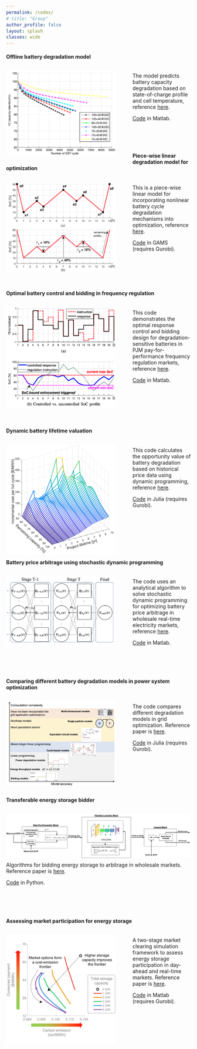 ```yaml
---
permalink: /codes/
# title: "Group"
author_profile: false
layout: splash
classes: wide
---
```


#### Offline battery degradation model
<img style="float: left;  margin-top: 10px;
  margin-bottom: 10px;
  margin-right: 45px;
  margin-left: 0px;" src="/assets/codes/figures/DEG.png" width="300px" >
<br />
The model predicts battery capacity degradation based on state-of-charge profile and cell temperature, reference [here](https://www.researchgate.net/publication/303890624_Modeling_of_Lithium-Ion_Battery_Degradation_for_Cell_Life_Assessment).

[Code](/assets/codes/BatDegModel.zip) in Matlab.

<br />
<br />
<br />

#### Piece-wise linear degradation model for optimization
<img style="float: left;  margin-top: 10px;
  margin-bottom: 10px;
  margin-right: 45px;
  margin-left: 0px;" src="/assets/codes/figures/PWL.png" width="300px" >
<br />
This is a piece-wise linear model for incorporating nonlinear battery cycle degradation mechanisms into optimization, reference [here](https://arxiv.org/pdf/1707.04567.pdf).

[Code](/assets/codes/BES_GAMS_code.zip) in GAMS (requires Gurobi).
<br />
<br />
<br />
<br />
<br />
<br />
#### Optimal battery control and bidding in frequency regulation
<img style="float: left;  margin-top: 10px;
  margin-bottom: 10px;
  margin-right: 45px;
  margin-left: 0px;" src="/assets/codes/figures/REG.png" width="300px" >
<br />
This code demonstrates the optimal response control and bidding design for degradation-sensitive batteries in PJM pay-for-performance frequency regulation markets, reference [here](https://arxiv.org/pdf/1710.10514.pdf).

[Code](/assets/codes/PJM_simulation_code.zip) in Matlab.
<br />
<br />
<br />
<br />
<br />
<br />
<br />
#### Dynamic battery lifetime valuation
<img style="float: left;  margin-top: 10px;
  margin-bottom: 10px;
  margin-right: 45px;
  margin-left: 0px;" src="/assets/codes/figures/DBV.png" width="300px" >
<br />
This code calculates the opportunity value of battery degradation based on historical price data using dynamic programming, reference [here](https://arxiv.org/pdf/2011.08425.pdf).

[Code](/assets/codes/DBV.zip) in Julia (requires Gurobi).
<br />
<br />
<br />
<br />
<br />
<br />
<br />
<br />
#### Battery price arbitrage using stochastic dynamic programming
<img style="float: left;  margin-top: 10px;
  margin-bottom: 10px;
  margin-right: 45px;
  margin-left: 0px;" src="/assets/codes/figures/SDP.png" width="300px" >
<br />
The code uses an analytical algorithm to solve stochastic dynamic programming for optimizing battery price arbitrage in wholesale real-time electricity markets, reference [here](https://arxiv.org/pdf/2108.06000.pdf).

[Code](https://github.com/niklauskun/MarkovESValuation) in Matlab.
<br />
<br />
<br />
<br />
<br />
#### Comparing different battery degradation models in power system optimization
<img style="float: left;  margin-top: 10px;
  margin-bottom: 10px;
  margin-right: 45px;
  margin-left: 0px;" src="/assets/codes/figures/mrses.png" width="300px" >
<br />
The code compares different degradation models in grid optimization. Reference paper is [here](https://link.springer.com/epdf/10.1557/s43581-022-00047-7?sharing_token=XqgrEE3lpdL9CdWXy_ZyoNdkX09eXsMYQQpccBFOqFrgND_URUpmto2IPclM5HvhK2gsAQGDyQgGGj_MYbdpFwbRoaJV7muf49tt5GBttNa_cKmGqcbh_WaBPM3V3k_uVVCvha9gIiqKPHUJs9EjjXgyHg9a6SG03hmVYT3t9FQ%3D).

[Code](/assets/codes/Compare_deg_model.zip) in Julia (requires Gurobi).
<br />
<br />
<br />
<br />
<br />
<br />
<br />
#### Transferable energy storage bidder
<img style="float: left;  margin-top: 10px;
  margin-bottom: 10px;
  margin-right: 45px;
  margin-left: 0px;" src="/assets/codes/figures/TES.png" width="800px" >
<br />
Algorithms for bidding energy storage to arbitrage in wholesale markets. Reference paper is [here](https://arxiv.org/pdf/2301.01233.pdf).

[Code](https://github.com/ybaker661/LSTM-Value-Prediction) in Python.
<br />
<br />
<br />
<br />
<br />
#### Assessing market participation for energy storage
<img style="float: left;  margin-top: 10px;
  margin-bottom: 10px;
  margin-right: 45px;
  margin-left: 0px;" src="/assets/codes/figures/joule.jpg" width="300px" >
<br />
A two-stage market clearing simulation framework to assess energy storage participation in day-ahead and real-time markets. Reference paper is [here](https://www.sciencedirect.com/science/article/pii/S2542435123002118).

[Code](https://github.com/Huskyseen/Storage_Market) in Matlab (requires Gurobi).
